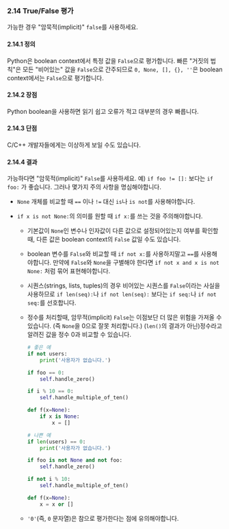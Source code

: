 <a id="s2.14-truefalse-evaluations"></a>
<a id="truefalse-evaluations"></a>
### 2.14 True/False 평가

가능한 경우 "암묵적(implicit)" `false`를 사용하세요.

<a id="s2.14.1-definition"></a>
#### 2.14.1 정의

Python은 boolean context에서 특정 값을 `False`으로 평가합니다. 빠른 "거짓의 법칙"은 모든 "비어있는" 값을 `False`으로 간주되므로 `0, None, [], {}, ''`은 boolean context에서는 `False`으로 평가합니다.

<a id="s2.14.2-pros"></a>
#### 2.14.2 장점

Python boolean을 사용하면 읽기 쉽고 오류가 적고 대부분의 경우 빠릅니다.

<a id="s2.14.3-cons"></a>
#### 2.14.3 단점

C/C++ 개발자들에게는 이상하게 보일 수도 있습니다.

<a id="s2.14.4-decision"></a>
#### 2.14.4 결과

가능하다면 "암묵적(implicit)" `False`를 사용하세요.
예) `if foo != []:` 보다는 `if foo:` 가 좋습니다. 그러나 몇가지 주의 사항을 명심해야합니다.

- `None` 개체를 비교할 때 `==` 이나 `!=` 대신 `is`나 `is not`를 사용해야합니다.

- `if x is not None:`의 의미를 원할 때 `if x:`를 쓰는 것을 주의해야합니다.
  - 기본값이 `None`인 변수나 인자값이 다른 값으로 설정되어있는지 여부를 확인할 때, 다른 값은 boolean context의 `False` 값일 수도 있습니다.
  - boolean 변수를 `False`와 비교할 때 `if not x:`를 사용하지말고 `==`를 사용해야합니다. 만약에 `False`와 `None`을 구별해야 한다면 `if not x and x is not None:` 처럼 묶어 표현해야합니다.
  - 시퀀스(strings, lists, tuples)의 경우 비어있는 시퀀스를 `False`이라는 사실을 사용하므로 `if len(seq):`나 `if not len(seq):` 보다는 `if seq:`나 `if not seq:`를 선호합니다.
  - 정수를 처리할때, 암무적(implicit) `False`는 이점보단 더 많은 위험을 가져올 수 있습니다. (즉 `None`을 0으로 잘못 처리합니다.) (`len()`의 결과가 아닌)정수라고 알려진 값을 정수 0과 비교할 수 있습니다.

    ```python
    # 좋은 예
    if not users:
        print('사용자가 없습니다.')

    if foo == 0:
        self.handle_zero()

    if i % 10 == 0:
        self.handle_multiple_of_ten()

    def f(x=None):
        if x is None:
            x = []
    ```

    ```python
    # 나쁜 예
    if len(users) == 0:
        print('사용자가 없습니다.')

    if foo is not None and not foo:
        self.handle_zero()

    if not i % 10:
        self.handle_multiple_of_ten()

    def f(x=None):
        x = x or []
    ```

  - `'0'`(즉, `0` 문자열)은 참으로 평가한다는 점에 유의해야합니다.
